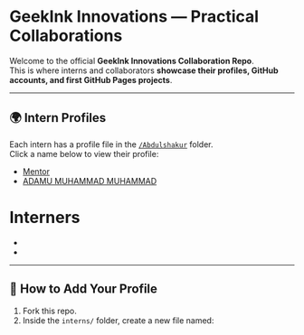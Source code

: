 # GeekInk Innovations — Practical Collaborations

Welcome to the official **GeekInk Innovations Collaboration Repo**.  
This is where interns and collaborators **showcase their profiles, GitHub accounts, and first GitHub Pages projects**.  

---

## 🌍 Intern Profiles

Each intern has a profile file in the [`/Abdulshakur`](./interns/Abdulshakur01-musa.md) folder.  
Click a name below to view their profile:  

- [Mentor](./interns/AdamsGeeky.md)  
- [ADAMU MUHAMMAD MUHAMMAD](./interns/AdamsGeeky.md)
  
# Interners
- []()
- []()

---

## 🚀 How to Add Your Profile

1. Fork this repo.  
2. Inside the `interns/` folder, create a new file named:  
